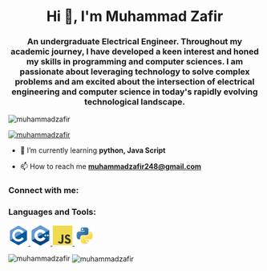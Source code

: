 <h1 align="center">Hi 👋, I'm Muhammad Zafir</h1>
<h3 align="center">An undergraduate Electrical Engineer. Throughout my academic journey, I have developed a keen interest and honed my skills in programming and computer sciences. I am passionate about leveraging technology to solve complex problems and am excited about the intersection of electrical engineering and computer science in today's rapidly evolving technological landscape.</h3>

<p align="left"> <img src="https://komarev.com/ghpvc/?username=muhammadzafir&label=Profile%20views&color=0e75b6&style=flat" alt="muhammadzafir" /> </p>

<p align="left"> <a href="https://github.com/ryo-ma/github-profile-trophy"><img src="https://github-profile-trophy.vercel.app/?username=muhammadzafir" alt="muhammadzafir" /></a> </p>

- 🌱 I’m currently learning **python, Java Script**

- 📫 How to reach me **muhammadzafir248@gmail.com**

<h3 align="left">Connect with me:</h3>
<p align="left">
</p>

<h3 align="left">Languages and Tools:</h3>
<p align="left"> <a href="https://www.cprogramming.com/" target="_blank" rel="noreferrer"> <img src="https://raw.githubusercontent.com/devicons/devicon/master/icons/c/c-original.svg" alt="c" width="40" height="40"/> </a> <a href="https://www.w3schools.com/cpp/" target="_blank" rel="noreferrer"> <img src="https://raw.githubusercontent.com/devicons/devicon/master/icons/cplusplus/cplusplus-original.svg" alt="cplusplus" width="40" height="40"/> </a> <a href="https://developer.mozilla.org/en-US/docs/Web/JavaScript" target="_blank" rel="noreferrer"> <img src="https://raw.githubusercontent.com/devicons/devicon/master/icons/javascript/javascript-original.svg" alt="javascript" width="40" height="40"/> </a> <a href="https://www.python.org" target="_blank" rel="noreferrer"> <img src="https://raw.githubusercontent.com/devicons/devicon/master/icons/python/python-original.svg" alt="python" width="40" height="40"/> </a> </p>

<p><img align="left" src="https://github-readme-stats.vercel.app/api/top-langs?username=muhammadzafir&show_icons=true&locale=en&layout=compact" alt="muhammadzafir" /></p>

<p>&nbsp;<img align="center" src="https://github-readme-stats.vercel.app/api?username=muhammadzafir&show_icons=true&locale=en" alt="muhammadzafir" /></p>

